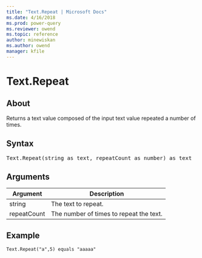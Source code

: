 ```yaml
---
title: "Text.Repeat | Microsoft Docs"
ms.date: 4/16/2018
ms.prod: power-query
ms.reviewer: owend
ms.topic: reference
author: minewiskan
ms.author: owend
manager: kfile
---
```

# Text.Repeat

  
## About  
Returns a text value composed of the input text value repeated a number of times.  
  
## Syntax

<pre>
Text.Repeat(string as text, repeatCount as number) as text  
</pre>
  
## Arguments  
  
|Argument|Description|  
|------------|---------------|  
|string|The text to repeat.|  
|repeatCount|The number of times to repeat the text.|  
  
## Example  
  
```powerquery-m
Text.Repeat("a",5) equals "aaaaa"  
```  

